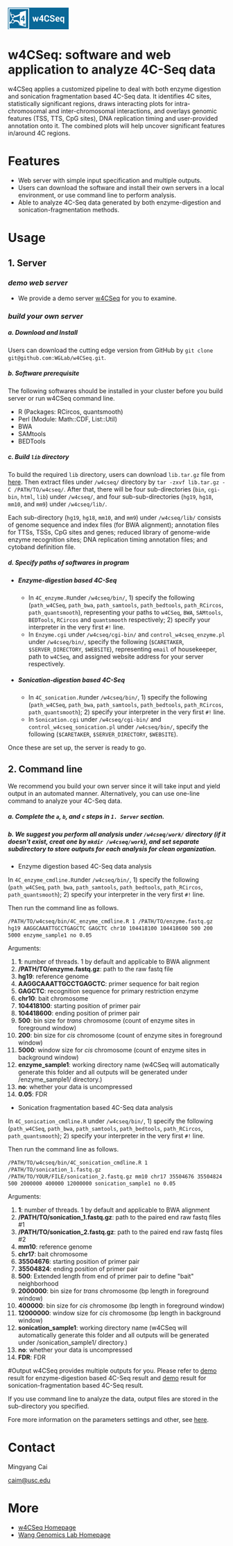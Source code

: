 ![w4CSeq](/html/W4CSEQ_files/w4cseq.png)
# w4CSeq: software and web application to analyze 4C-Seq data

w4CSeq applies a customized pipeline to deal with both enzyme digestion and sonication fragmentation based 4C-Seq data. 
It identifies 4C sites, statistically significant regions, draws interacting plots for intra-chromosomal and inter-chromosomal interactions, and overlays genomic features (TSS, TTS, CpG sites), DNA replication timing and user-provided annotation onto it. 
The combined plots will help uncover significant features in/around 4C regions. 

# Features
* Web server with simple input specification and multiple outputs.
* Users can download the software and install their own servers in a local environment, or use command line to perform analysis.
* Able to analyze 4C-Seq data generated by both enzyme-digestion and sonication-fragmentation methods.

# Usage
## 1. Server
### *demo web server*
* We provide a demo server [w4CSeq](http://w4cseq.wglab.org/) for you to examine. 

### *build your own server*

##### a. Download and Install
Users can download the cutting edge version from GitHub by `git clone git@github.com:WGLab/w4CSeq.git`.

##### b. Software prerequisite
The following softwares should be installed in your cluster before you build server or run w4CSeq command line.
  * R (Packages: RCircos, quantsmooth)
  * Perl (Module: Math::CDF, List::Util)
  * BWA
  * SAMtools
  * BEDTools

##### c. Build `lib` directory
To build the required `lib` directory, users can download `lib.tar.gz` file from [here](http://w4cseq.wglab.org/W4CSEQ_files/lib.tar.gz).
Then extract files under `/w4cseq/` directory by `tar -zxvf lib.tar.gz -C /PATH/TO/w4cseq/`. After that, there will be four sub-directories (`bin`, `cgi-bin`, `html`, `lib`) under `/w4cseq/`, and four sub-sub-directories (`hg19`, `hg18`, `mm10`, and `mm9`) under `/w4cseq/lib/`. 

Each sub-directory (`hg19`, `hg18`, `mm10`, and `mm9`) under `/w4cseq/lib/` consists of genome sequence and index files (for BWA alignment); annotation files for TTSs, TSSs, CpG sites and genes; reduced library of genome-wide enzyme recognition sites; DNA replication timing annotation files; and cytoband definition file. 

##### d. Specify paths of softwares in program
  * ##### Enzyme-digestion based 4C-Seq 
    * In `4C_enzyme.R`under `/w4cseq/bin/`, 1) specify the following (`path_w4CSeq`, `path_bwa`, `path_samtools`, `path_bedtools`, `path_RCircos`, `path_quantsmooth`), representing your paths to `w4CSeq`, `BWA`, `SAMtools`, `BEDTools`, `RCircos` and `quantsmooth` respectively; 2) specify your interpreter in the very first `#!` line. 
    * In `Enzyme.cgi` under `/w4cseq/cgi-bin/` and `control_w4cseq_enzyme.pl` under `/w4cseq/bin/`, specify the following (`$CARETAKER`, `$SERVER_DIRECTORY`, `$WEBSITE`), representing `email` of housekeeper, path to `w4CSeq`, and assigned website address for your server respectively.

  * ##### Sonication-digestion based 4C-Seq 
    * In `4C_sonication.R`under `/w4cseq/bin/`, 1) specify the following (`path_w4CSeq`, `path_bwa`, `path_samtools`, `path_bedtools`, `path_RCircos`, `path_quantsmooth`); 2) specify your interpreter in the very first `#!` line.
    * In `Sonication.cgi` under `/w4cseq/cgi-bin/` and `control_w4cseq_sonication.pl` under `/w4cseq/bin/`, specify the following (`$CARETAKER`, `$SERVER_DIRECTORY`, `$WEBSITE`).

Once these are set up, the server is ready to go.


## 2. Command line
We recommend you build your own server since it will take input and yield output in an automated manner. Alternatively, you can use one-line command to analyze your 4C-Seq data.

##### a. Complete the `a`, `b`, and `c` steps in `1. Server` section.

##### b. We suggest you perform all analysis under `/w4cseq/work/` directory (if it doesn't exist, creat one by `mkdir /w4cseq/work`), and set separate subdirectory to store outputs for each analysis for clean organization.

  * Enzyme digestion based 4C-Seq data analysis
 
In `4C_enzyme_cmdline.R`under `/w4cseq/bin/`, 1) specify the following (`path_w4CSeq`, `path_bwa`, `path_samtools`, `path_bedtools`, `path_RCircos`, `path_quantsmooth`); 2) specify your interpreter in the very first `#!` line. 

Then run the command line as follows.
```
/PATH/TO/w4cseq/bin/4C_enzyme_cmdline.R 1 /PATH/TO/enzyme.fastq.gz hg19 AAGGCAAATTGCCTGAGCTC GAGCTC chr10 104418100 104418600 500 200 5000 enzyme_sample1 no 0.05
```
Arguments:
  1. **1**: number of threads. 1 by default and applicable to BWA alignment
  2. **/PATH/TO/enzyme.fastq.gz**: path to the raw fastq file
  3. **hg19**: reference genome
  4. **AAGGCAAATTGCCTGAGCTC**: primer sequence for bait region
  5. **GAGCTC**: recognition sequence for primary restriction enzyme
  6. **chr10**: bait chromosome
  7. **104418100**: starting position of primer pair
  8. **104418600**: ending position of primer pair
  9. **500**: bin size for *trans* chromosome (count of enzyme sites in foreground window)
  10. **200**: bin size for *cis* chromosome (count of enzyme sites in foreground window)
  11. **5000**: window size for *cis* chromosome (count of enzyme sites in background window)
  12. **enzyme_sample1**: working directory name (w4CSeq will automatically generate this folder and all outputs will be generated under /enzyme_sample1/ directory.)
  13. **no**: whether your data is uncompressed
  14. **0.05**: FDR

  * Sonication fragmentation based 4C-Seq data analysis
 
In `4C_sonication_cmdline.R` under `/w4cseq/bin/`, 1) specify the following (`path_w4CSeq`, `path_bwa`, `path_samtools`, `path_bedtools`, `path_RCircos`, `path_quantsmooth`); 2) specify your interpreter in the very first `#!` line. 

Then run the command line as follows.
```
/PATH/TO/w4cseq/bin/4C_sonication_cmdline.R 1 /PATH/TO/sonication_1.fastq.gz /PATH/TO/YOUR/FILE/sonication_2.fastq.gz mm10 chr17 35504676 35504824 500 2000000 400000 12000000 sonication_sample1 no 0.05
```
Arguments:
  1. **1**: number of threads. 1 by default and applicable to BWA alignment
  2. **/PATH/TO/sonication_1.fastq.gz**: path to the paired end raw fastq files #1
  3. **/PATH/TO/sonication_2.fastq.gz**: path to the paired end raw fastq files #2
  4. **mm10**: reference genome
  5. **chr17**: bait chromosome
  6. **35504676**: starting position of primer pair
  7. **35504824**: ending position of primer pair
  8. **500**: Extended length from end of primer pair to define "bait" neighborhood
  9. **2000000**: bin size for *trans* chromosome (bp length in foreground window)
  10. **400000**: bin size for *cis* chromosome (bp length in foreground window)
  11. **12000000**: window size for *cis* chromosome (bp length in background window)
  12. **sonication_sample1**: working directory name (w4CSeq will automatically generate this folder and all outputs will be generated under /sonication_sample1/ directory.)
  13. **no**: whether your data is uncompressed
  14. **FDR**: FDR
 

#Output
w4CSeq provides multiple outputs for you. Please refer to [demo](http://w4cseq.usc.edu/done/827/vH_Y7YpVpXVak9Fk/index.html) result for enzyme-digestion based 4C-Seq result and [demo](http://w4cseq.usc.edu/done/829/2QlTqIO_4FVuKid-/index.html) result for sonication-fragmentation based 4C-Seq result.

If you use command line to analyze the data, output files are stored in the sub-directory you specified.

Fore more information on the parameters settings and other, see [here](http://w4cseq.wglab.org).


# Contact
Mingyang Cai

caim@usc.edu


# More
* [w4CSeq Homepage](http://w4cseq.wglab.org)
* [Wang Genomics Lab Homepage](http://genomics.usc.edu)

